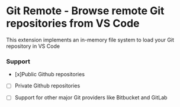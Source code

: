 # Git Remote - Browse remote Git repositories from VS Code
This extension implements an in-memory file system to load your Git repository in VS Code

### Support
- [x]Public Github repositories
- [ ] Private Github repositories
- [ ] Support for other major Git providers like Bitbucket and GitLab



